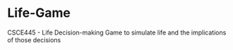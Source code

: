 # Life-Game
CSCE445 - Life Decision-making Game to simulate life and the implications of those decisions
